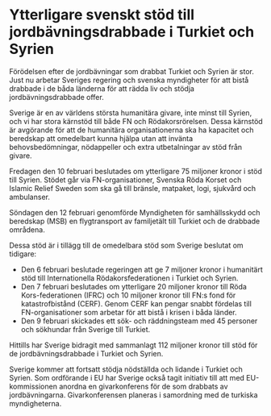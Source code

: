 # Ytterligare svenskt stöd till jordbävningsdrabbade i Turkiet och Syrien

Förödelsen efter de jordbävningar som drabbat Turkiet och Syrien är stor. Just nu arbetar Sveriges regering och svenska myndigheter för att bistå drabbade i de båda länderna för att rädda liv och stödja jordbävningsdrabbade offer.

Sverige är en av världens största humanitära givare, inte minst till Syrien, och vi har stora kärnstöd till både FN och Rödakorsrörelsen. Dessa kärnstöd är avgörande för att de humanitära organisationerna ska ha kapacitet och beredskap att omedelbart kunna hjälpa utan att invänta behovsbedömningar, nödappeller och extra utbetalningar av stöd från givare.

Fredagen den 10 februari beslutades om ytterligare 75 miljoner kronor i stöd till Syrien. Stödet går via FN\-organisationer, Svenska Röda Korset och Islamic Relief Sweden som ska gå till bränsle, matpaket, logi, sjukvård och ambulanser.

Söndagen den 12 februari genomförde Myndigheten för samhällsskydd och beredskap (MSB) en flygtransport av familjetält till Turkiet och de drabbade områdena.

Dessa stöd är i tillägg till de omedelbara stöd som Sverige beslutat om tidigare:

* Den 6 februari beslutade regeringen att ge 7 miljoner kronor i humanitärt stöd till Internationella Rödakorsfederationen i Turkiet och Syrien.
* Den 7 februari beslutades om ytterligare 20 miljoner kronor till Röda Kors\-federationen (IFRC) och 10 miljoner kronor till FN:s fond för katastrofbistånd (CERF). Genom CERF kan pengar snabbt fördelas till FN\-organisationer som arbetar för att bistå i krisen i båda länder.
* Den 9 februari skickades ett sök\- och räddningsteam med 45 personer och sökhundar från Sverige till Turkiet.

Hittills har Sverige bidragit med sammanlagt 112 miljoner kronor till stöd för de jordbävningsdrabbade i Turkiet och Syrien.

Sverige kommer att fortsatt stödja nödställda och lidande i Turkiet och Syrien. Som ordförande i EU har Sverige också tagit initiativ till att med EU\-kommissionen anordna en givarkonferens för de som drabbats av jordbävningarna. Givarkonferensen planeras i samordning med de turkiska myndigheterna.
